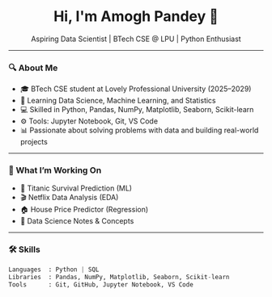 <h1 align="center">Hi, I'm Amogh Pandey 👋</h1>
<p align="center">
  Aspiring Data Scientist | BTech CSE @ LPU | Python Enthusiast
</p>

---

### 🔍 About Me
- 🎓 BTech CSE student at Lovely Professional University (2025–2029)
- 🧠 Learning Data Science, Machine Learning, and Statistics
- 💻 Skilled in Python, Pandas, NumPy, Matplotlib, Seaborn, Scikit-learn
- ⚙️ Tools: Jupyter Notebook, Git, VS Code
- 📊 Passionate about solving problems with data and building real-world projects

---

### 💼 What I’m Working On
- 🧪 Titanic Survival Prediction (ML)
- 🎬 Netflix Data Analysis (EDA)
- 🏠 House Price Predictor (Regression)
- 📘 Data Science Notes & Concepts

---

### 🛠️ Skills

```python
Languages  : Python | SQL
Libraries  : Pandas, NumPy, Matplotlib, Seaborn, Scikit-learn
Tools      : Git, GitHub, Jupyter Notebook, VS Code
